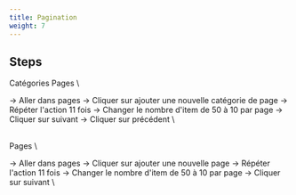 ```yaml
---
title: Pagination
weight: 7
---
```

## Steps

Catégories Pages\

-> Aller dans pages 
-> Cliquer sur ajouter une nouvelle catégorie de page
-> Répéter l'action 11 fois
-> Changer le nombre d'item de 50 à 10 par page
-> Cliquer sur suivant
-> Cliquer sur précédent\
\
Pages\

-> Aller dans pages 
-> Cliquer sur ajouter une nouvelle page
-> Répéter l'action 11 fois
-> Changer le nombre d'item de 50 à 10 par page
-> Cliquer sur suivant\


